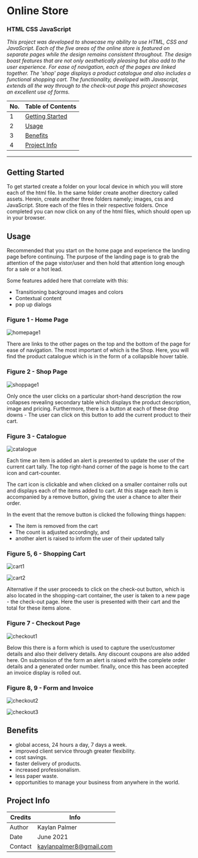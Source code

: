 # Online Store #
### HTML CSS JavaScript ###

*This project was developed to showcase my ability to use HTML, CSS and JavaScript. Each of the five areas of the online store is featured on separate pages while the design 
remains consistent throughout. The design boast features that are not only aesthetically pleasing but also add to the user experience. For ease of navigation, each of the pages 
are linked together. The 'shop' page displays a product catalogue and also includes a functional shopping cart. The functionality, developed with Javascript, extends all the way
through to the check-out page this project showcases an excellent use of forms.*

No. | Table of Contents
-----------------|--------------
1 | [Getting Started](#getting-started)
2 | [Usage](#usage) 
3 | [Benefits](#benefits) 
4 | [Project Info](#project-info) 
--------------------------------

## Getting Started 

To get started create a folder on your local device in which you will store each of the html file. In the same folder create another directory called assets. Herein, create 
another three folders namely; images, css and JavaScript. Store each of the files in their respective folders. Once completed you can now click on any of the html files, which 
should open up in your browser. 


## Usage 

Recommended that you start on the home page and experience the landing page before continuing. The purpose of the landing page is to grab the attention of the page vistor/user and then hold that attention long enough for a sale or a hot lead. 

Some features added here that correlate with this:

  * Transitioning background images and colors
  * Contextual content 
  * pop up dialogs
  
### Figure 1 - Home Page ###
![homepage1](https://user-images.githubusercontent.com/78291503/124576886-0bfe5f00-de4d-11eb-93e0-852ef3c4819d.PNG)

There are links to the other pages on the top and the bottom of the page for ease of navigation. The most important of which is the Shop. Here, you will find the product 
catalogue which is in the form of a collapsible hover table. 

### Figure 2 - Shop Page ###
![shoppage1](https://user-images.githubusercontent.com/78291503/124577421-87f8a700-de4d-11eb-85e1-cfc11c2ecf29.PNG)

Only once the user clicks on a particular short-hand description the row collapses revealing secondary table which displays the product description, image and pricing. Furthermore, there is a button at each of these drop downs - The user can click on this button to add the current product to their cart. 

### Figure 3 - Catalogue ###

![catalogue](https://user-images.githubusercontent.com/78291503/124577652-c2fada80-de4d-11eb-86e6-4b1b6bc880f7.png)

Each time an item is added an alert is presented to update the user of the current cart tally. The top right-hand corner of the page is home to the cart icon and 
cart-counter. 

The cart icon is clickable and when clicked on a smaller container rolls out and displays each of the items added to cart. At this stage each item is accompanied 
by a remove button, giving the user a chance to alter their order. 

In the event that the remove button is clicked the following things happen:

  * The item is removed from the cart
  * The count is adjusted accordingly, and
  * another alert is raised to inform the user of their updated tally

### Figure 5, 6 - Shopping Cart ###

![cart1](https://user-images.githubusercontent.com/78291503/124578224-4ddbd500-de4e-11eb-9c0c-3c300b8f2206.png)

![cart2](https://user-images.githubusercontent.com/78291503/124578278-59c79700-de4e-11eb-9a73-a0b6c76b3bee.png)

Alternative if the user proceeds to click on the check-out button, which is also located in the shopping-cart container, the user is taken to a new page - the check-out page.
Here the user is presented with their cart and the total for these items alone.

### Figure 7 - Checkout Page ###

![checkout1](https://user-images.githubusercontent.com/78291503/124578408-7a8fec80-de4e-11eb-8415-77a33c13d129.png)

Below this there is a form which is used to capture the user/customer details and also their delivery details. Any discount coupons are also added here. On submission of the form an alert is raised with the complete order details and a generated order number. finally, once this has been accepted an invoice display is rolled out.

### Figure 8, 9 - Form and Invoice ###

![checkout2](https://user-images.githubusercontent.com/78291503/124578688-b88d1080-de4e-11eb-984b-73d37bbe1790.png)

![checkout3](https://user-images.githubusercontent.com/78291503/124578701-bcb92e00-de4e-11eb-9b93-a3e366853916.png)


## Benefits 

  * global access, 24 hours a day, 7 days a week.
  * improved client service through greater flexibility.
  * cost savings.
  * faster delivery of products.
  * increased professionalism.
  * less paper waste.
  * opportunities to manage your business from anywhere in the world.


## Project Info 

Credits | Info
--------|--------
Author | Kaylan Palmer
Date | June 2021
Contact | kaylanpalmer8@gmail.com
